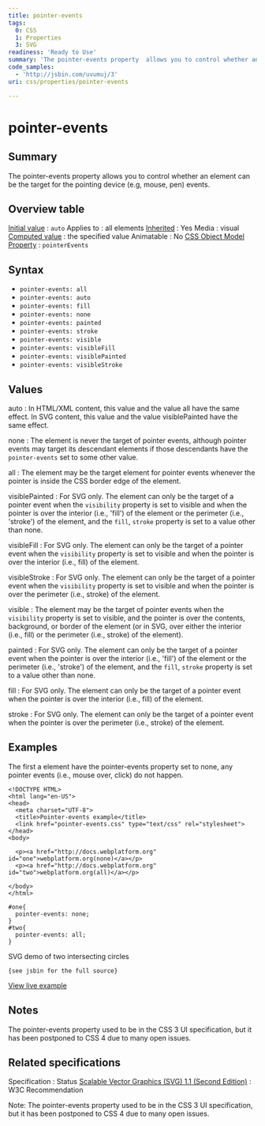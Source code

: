 ```yaml
---
title: pointer-events
tags:
  0: CSS
  1: Properties
  3: SVG
readiness: 'Ready to Use'
summary: 'The pointer-events property  allows you to control whether an element can be the target for the pointing device (e.g, mouse, pen) events.'
code_samples:
  - 'http://jsbin.com/uvumuj/3'
uri: css/properties/pointer-events

---
```

# pointer-events

## Summary

The pointer-events property allows you to control whether an element can be the target for the pointing device (e.g, mouse, pen) events.

## Overview table

[Initial value](/css/concepts/initial_value)
:   `auto`
Applies to
:   all elements
[Inherited](/css/concepts/inherited)
:   Yes
Media
:   visual
[Computed value](/css/concepts/computed_value)
:   the specified value
Animatable
:   No
[CSS Object Model Property](/css/concepts/cssom)
:   `pointerEvents`

## Syntax

-   `pointer-events: all`
-   `pointer-events: auto`
-   `pointer-events: fill`
-   `pointer-events: none`
-   `pointer-events: painted`
-   `pointer-events: stroke`
-   `pointer-events: visible`
-   `pointer-events: visibleFill`
-   `pointer-events: visiblePainted`
-   `pointer-events: visibleStroke`

## Values

auto
:   In HTML/XML content, this value and the value all have the same effect. In SVG content, this value and the value visiblePainted have the same effect.

none
:   The element is never the target of pointer events, although pointer events may target its descendant elements if those descendants have the `pointer-events` set to some other value.

all
:   The element may be the target element for pointer events whenever the pointer is inside the CSS border edge of the element.

visiblePainted
:   For SVG only. The element can only be the target of a pointer event when the `visibility` property is set to <span class="value">visible</span> and when the pointer is over the interior (i.e., 'fill') of the element or the perimeter (i.e., 'stroke') of the element, and the `fill`, `stroke` property is set to a value other than none.

visibleFill
:   For SVG only. The element can only be the target of a pointer event when the `visibility` property is set to visible and when the pointer is over the interior (i.e., fill) of the element.

visibleStroke
:   For SVG only. The element can only be the target of a pointer event when the `visibility` property is set to visible and when the pointer is over the perimeter (i.e., stroke) of the element.

visible
:   The element may be the target of pointer events when the `visibility` property is set to visible, and the pointer is over the contents, background, or border of the element (or in SVG, over either the interior (i.e., fill) or the perimeter (i.e., stroke) of the element).

painted
:   For SVG only. The element can only be the target of a pointer event when the pointer is over the interior (i.e., 'fill') of the element or the perimeter (i.e., 'stroke') of the element, and the `fill`, `stroke` property is set to a value other than none.

fill
:   For SVG only. The element can only be the target of a pointer event when the pointer is over the interior (i.e., fill) of the element.

stroke
:   For SVG only. The element can only be the target of a pointer event when the pointer is over the perimeter (i.e., stroke) of the element.

## Examples

The first a element have the pointer-events property set to none, any pointer events (i.e., mouse over, click) do not happen.

``` {.html}
<!DOCTYPE HTML>
<html lang="en-US">
<head>
  <meta charset="UTF-8">
  <title>Pointer-events example</title>
  <link href="pointer-events.css" type="text/css" rel="stylesheet">
</head>
<body>

  <p><a href="http://docs.webplatform.org" id="one">webplatform.org(none)</a></p>
  <p><a href="http://docs.webplatform.org" id="two">webplatform.org(all)</a></p>

</body>
</html>
```

``` {.css}
#one{
  pointer-events: none;
}
#two{
  pointer-events: all;
}
```

SVG demo of two intersecting circles

    {see jsbin for the full source}

[View live example](http://jsbin.com/uvumuj/3)

## Notes

The pointer-events property used to be in the CSS 3 UI specification, but it has been postponed to CSS 4 due to many open issues.

## Related specifications

Specification
:   Status
[Scalable Vector Graphics (SVG) 1.1 (Second Edition)](http://www.w3.org/TR/SVG11/interact.html#PointerEventsProperty)
:   W3C Recommendation

Note: The pointer-events property used to be in the CSS 3 UI specification, but it has been postponed to CSS 4 due to many open issues.